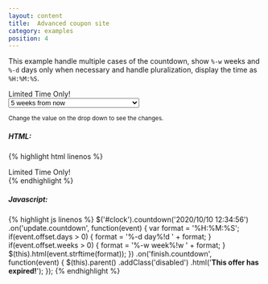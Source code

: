 ```yaml
---
layout: content
title:  Advanced coupon site
category: examples
position: 4
---
```

This example handle multiple cases of the countdown, show `%-w` weeks and `%-d` days only when necessary and handle pluralization, display the time as `%H:%M:%S`.

<div class="advanced-coupon">
    <div class="advanced-coupon-display">
        Limited Time Only!
        <span id="clock"></span>
    </div>
    <select id="time-selector" class="form-control form-control-nonfluid">
        <option value="5w" selected>5 weeks from now</option>
        <option value="1.1w">1 week from now (pluralization in action)</option>
        <option value="5d">5 days from now</option>
        <option value="1.1d">1 day from now (pluralization in action)</option>
        <option value="5h">5 hours from now</option>
        <option value="5s">5 seconds from now (finishin in ...)</option>
    </select>
</div>

<small>Change the value on the drop down to see the changes.</small>

<script type="text/javascript">
    var $clock = $('#clock')
        .on('update.countdown', function(event) {
            var format = '%H:%M:%S';
            if(event.offset.days > 0) {
                format = '%-d day%!d ' + format;
            }
            if(event.offset.weeks > 0) {
                format = '%-w week%!w ' + format;
            }
            $(this).html(event.strftime(format));
        })
        .on('finish.countdown', function(event) {
            $(this).parent().parent()
                .addClass('disabled')
                .html('<strong>This offer has expired!</strong>');
        });

    $('#time-selector').on('change', function() {
        var val = $(this).val().toString().match(/^([0-9\.]{1,})([a-z]{1})$/),
            qnt = parseFloat(val[1]),
            mod = val[2];
        switch(mod) {
            case 's':
                val = qnt * 1000;
                break;
            case 'h':
                val = qnt * 60 * 60 * 1000;
                break;
            case 'd':
                val = qnt * 24 * 60 * 60 * 1000;
                break;
            case 'w':
                val = qnt * 7 * 24 * 60 * 60 * 1000;
                break; // Break here to no enter the else value
            default:
                val = 0;
        }
        selectedDate = new Date().valueOf() + val;
        $clock.countdown(selectedDate.toString());
    }).trigger('change');
</script>

##### HTML:
{% highlight html linenos %}
<div class="countdown">
    Limited Time Only!
    <span id="clock"></span>
</div>
{% endhighlight %}

##### Javascript:
{% highlight js linenos %}
$('#clock').countdown('2020/10/10 12:34:56')
    .on('update.countdown', function(event) {
        var format = '%H:%M:%S';
        if(event.offset.days > 0) {
            format = '%-d day%!d ' + format;
        }
        if(event.offset.weeks > 0) {
            format = '%-w week%!w ' + format;
        }
        $(this).html(event.strftime(format));
    })
    .on('finish.countdown', function(event) {
        $(this).parent()
            .addClass('disabled')
            .html('<strong>This offer has expired!</strong>');
    });
{% endhighlight %}